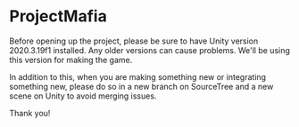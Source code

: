 # ProjectMafia

Before opening up the project, please be sure to have Unity version 2020.3.19f1 installed. Any older versions can cause problems. We'll be using this version for making the game.

In addition to this, when you are making something new or integrating something new, please do so in a new branch on SourceTree and a new scene on Unity to avoid merging issues.

Thank you!
